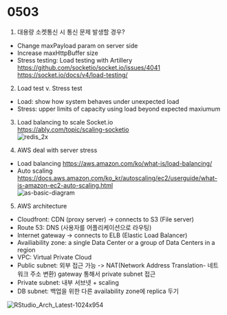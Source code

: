 # 0503

1. 대용량 소켓통신 시 통신 문제 발생할 경우?

- Change maxPayload param on server side  
- Increase maxHttpBuffer size
- Stress testing: Load testing with Artillery  
<https://github.com/socketio/socket.io/issues/4041>  
<https://socket.io/docs/v4/load-testing/>  

2. Load test v. Stress test  

- Load: show how system behaves under unexpected load
- Stress: upper limits of capacity using load beyond expected maxiumum  

3. Load balancing to scale Socket.io  
<https://ably.com/topic/scaling-socketio>  
![redis_2x](https://user-images.githubusercontent.com/104475739/235825781-aa4175f9-31df-4b72-bc31-8dc80249919e.jpg)

4. AWS deal with server stress

- Load balancing
<https://aws.amazon.com/ko/what-is/load-balancing/>
- Auto scaling  
<https://docs.aws.amazon.com/ko_kr/autoscaling/ec2/userguide/what-is-amazon-ec2-auto-scaling.html>  
![as-basic-diagram](https://user-images.githubusercontent.com/104475739/235826426-703a8313-2ed2-4ebe-82c9-775393fc604f.png)

5. AWS architecture  

- Cloudfront: CDN (proxy server) -> connects to S3 (File server)
- Route 53: DNS (사용자를 어플리케이션으로 라우팅)
- Internet gateway -> connects to ELB (Elastic Load Balancer)
- Availiability zone: a single Data Center or a group of Data Centers in a region
- VPC: Virtual Private Cloud
- Public subnet: 외부 접근 가능 -> NAT(Network Address Translation- 네트워크 주소 변환) gateway 통해서 private subnet 접근
- Private subnet: 내부 서브넷 + scaling
- DB subnet: 백업을 위한 다른 availability zone에 replica 두기  

![RStudio_Arch_Latest-1024x954](https://user-images.githubusercontent.com/104475739/235834775-4247178a-ffc5-4adf-ba17-f1f3f505d235.png)
